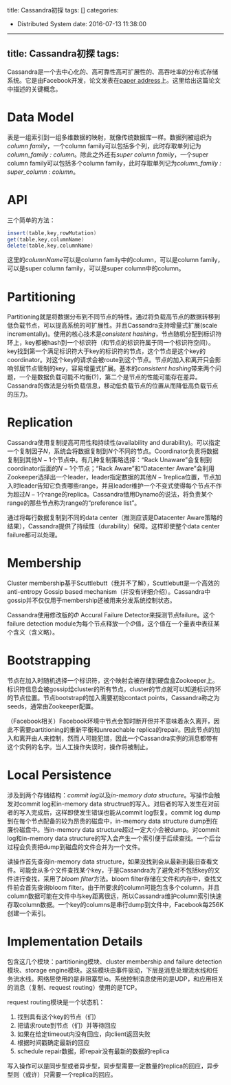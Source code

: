 title: Cassandra初探
tags: []
categories:
  - Distributed System
date: 2016-07-13 11:38:00
---
title: Cassandra初探
tags: 
---

Cassandra是一个去中心化的、高可靠性高可扩展性的、高吞吐率的分布式存储系统。它是由Facebook开发，论文发表在[paper address](http://dl.acm.org/citation.cfm?id=1773922)上。这里给出这篇论文中描述的关键概念。

# Data Model
表是一组索引到一组多维数据的映射，就像传统数据库一样。数据列被组织为*column family*，一个column family可以包括多个列，此时存取单列记为*column_family : column*。除此之外还有*super column family*，一个super column family可以包括多个column family，此时存取单列记为*column_family : super_column : column*。

# API
三个简单的方法：
```java
insert(table,key,rowMutation)
get(table,key,columnName)
delete(table,key,columnName)
```
这里的*columnName*可以是column family中的column，可以是column family，可以是super column family，可以是super column中的column。

# Partitioning
Partitioning就是将数据分布到不同节点的特性。通过将负载高节点的数据转移到低负载节点，可以提高系统的可扩展性。并且Cassandra支持增量式扩展(scale incrementally)。使用的核心技术是*consistent hashing*，节点随机分配到标识符环上，key都被hash到一个标识符（和节点的标识符属于同一个标识符空间）。key找到第一个满足标识符大于key的标识符的节点，这个节点是这个key的coordinator。对这个key的请求会被route到这个节点。节点的加入和离开只会影响邻居节点管制的key，容易增量式扩展。基本的*consistent hashing*带来两个问题，一个是数据负载可能不均衡(?)，第二个是节点的性能可能存在差异。Cassandra的做法是分析负载信息，移动低负载节点的位置从而降低高负载节点的压力。

# Replication
Cassandra使用复制提高可用性和持续性(availability and durability)。可以指定一个复制因子$N$，系统会将数据复制到$N$个不同的节点。Coordinator负责将数据复制到其他$N-1$个节点中。有几种复制策略选择：“Rack Unaware”会复制到coordinator后面的$N-1$个节点；“Rack Aware”和“Datacenter Aware”会利用Zookeeper选择出一个leader，leader指定数据的其他$N-1$replica位置，节点加入时leader告知它负责哪些range，并且leader维护一个不变式使得每个节点不作为超过$N-1$个range的replica。Cassandra借用Dynamo的说法，将负责某个range的那些节点称为range的“preference list”。

通过将每行数据复制到不同的data center（推测应该是Datacenter Aware策略的结果），Cassandra提供了持续性（durability）保障。这样即使整个data center failure都可以处理。

# Membership
Cluster membership基于Scuttlebutt（我并不了解），Scuttlebutt是一个高效的anti-entropy Gossip based mechanism（并没有详细介绍）。Cassandra中gossip并不仅仅用于membership还被用来分发系统控制状态。

Cassandra使用修改版的$\Phi$ Accural Failure Detector来探测节点failure。这个failure detection module为每个节点释放一个$\Phi$值，这个值在一个量表中表征某个含义（含义略）。

# Bootstrapping
节点在加入时随机选择一个标识符，这个映射会被存储到硬盘盒Zookeeper上。标识符信息会被gossip给cluster的所有节点，cluster的节点就可以知道标识符环的节点位置。节点bootstrap的加入需要初始contact points，Cassandra称之为seeds，通常由Zookeeper配置。

（Facebook相关）Facebook环境中节点会暂时断开但并不意味着永久离开，因此不需要partitioning的重新平衡和unreachable replica的repair。因此节点的加入和离开由人来控制，然而人可能犯错，因此一个Cassandra实例的消息都带有这个实例的名字。当人工操作失误时，操作将被制止。

# Local Persistence
涉及到两个存储结构：*commit log*以及*in-memory data structure*。写操作会触发对commit log和in-memory data structrue的写入。对后者的写入发生在对前者的写入完成后，这样即使发生错误也能从commit log恢复。commit log dump到在每个节点配备的较为昂贵的磁盘中，in-memory data structure dump到在廉价磁盘中。当in-memory data structure超过一定大小会被dump。对commit log和in-memory data structure的写入会产生一个索引便于后续查找。一个后台过程会负责把dump到磁盘的文件合并为一个文件。

读操作首先查询in-memory data structure，如果没找到会从最新到最旧查看文件。可能会从多个文件查找某个key，于是Cassandra为了避免对不包括key的文件进行查找，采用了*bloom filter*方法。bloom filter存储在文件和内存中，查找文件前会首先查询bloom filter。由于所要求的column可能包含多个column，并且column数据可能在文件中与key距离很远，所以Cassandra维护column索引快速存取column数据。一个key的columns是串行dump到文件中，Facebook每256K创建一个索引。

# Implementation Details
包含这几个模块：partitioning模块、cluster membership and failure detection模块、storage engine模块。这些模块由事件驱动，下层是消息处理流水线和任务流水线。网络层使用的是非阻塞型io。系统控制消息使用的是UDP，和应用相关的消息（复制、request routing）使用的是TCP。

request routing模块是一个状态机：
1. 找到具有这个key的节点（们）
1. 把请求route到节点（们）并等待回应
1. 如果在给定timeout内没有回应，向client返回失败
1. 根据时间戳确定最新的回应
1. schedule repair数据，即repair没有最新的数据的replica

写入操作可以是同步型或者异步型，同步型需要一定数量的replica的回应，异步型则（或许）只需要一个replica的回应。